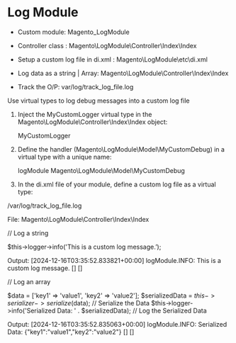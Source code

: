# Log Module

 - Custom module: Magento_LogModule

 - Controller class : Magento\LogModule\Controller\Index\Index

 - Setup a custom log file in di.xml : Magento\LogModule\etc\di.xml

 - Log data as a string | Array: Magento\LogModule\Controller\Index\Index

 - Track the O/P: var/log/track_log_file.log

 

Use virtual types to log debug messages into a custom log file

1. Inject the MyCustomLogger virtual type in the Magento\LogModule\Controller\Index\Index object:
   
   <type name="Magento\LogModule\Controller\Index\Index">
     <arguments>
          <argument name="logger" xsi:type="object">MyCustomLogger</argument>
      </arguments>
    </type>
 
2. Define the handler (Magento\LogModule\Model\MyCustomDebug) in a virtual type with a unique name:

    <virtualType name="MyCustomLogger" type="Magento\Framework\Logger\Monolog">
        <arguments>
            <argument name="name" xsi:type="string">logModule</argument>
            <argument name="handlers" xsi:type="array">
                <item name="system" xsi:type="object">Magento\LogModule\Model\MyCustomDebug</item>
            </argument>
        </arguments>
    </virtualType>

3. In the di.xml file of your module, define a custom log file as a virtual type:

 <virtualType name="Magento\LogModule\Model\MyCustomDebug" type="Magento\Framework\Logger\Handler\Base">
    <arguments>
        <argument name="fileName" xsi:type="string">/var/log/track_log_file.log</argument>
     </arguments>
 </virtualType>



File: Magento\LogModule\Controller\Index\Index

  // Log a string
 
  $this->logger->info('This is a custom log message.’);

  Output: [2024-12-16T03:35:52.833821+00:00] logModule.INFO: This is a custom log message. [] []


  // Log an array
 
  $data = ['key1' => 'value1', 'key2' => 'value2'];
  $serializedData = $this->serializer->serialize($data); // Serialize the Data
  $this->logger->info('Serialized Data: ' . $serializedData); // Log the Serialized Data


  Output: [2024-12-16T03:35:52.835063+00:00] logModule.INFO: Serialized Data: {"key1":"value1","key2":"value2"} [] []